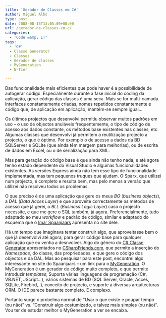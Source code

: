 ```yaml
---
title: 'Gerador de Classes em C#'
author: Miguel Alho
type: post
date: 2008-08-15T13:05:09+00:00
url: /gerador-de-classes-em-c/
categories:
  - 'Code &amp; IT'
tags:
  - 'C#'
  - Classe Generator
  - Classes
  - Gerador de classes
  - MyGeneration
  - N-Tier

---
```

Das funcionalidade mais eficientes que pode haver é a possibilidade de autogerar código. Especialmente durante a fase inicial do coding da aplicação, gerar código das classes é uma seca. Mais se for multi-camada. Interfaces constantemente criadas, nomes repetidos constantemente e código que, de aplicação em aplicação, mantém-se sempre igual&#8230;

Os últimos projectos que desenvolvi permitiu observar muitos padrões em uso &#8211; o uso de objectos anuláveis frequentemente, o tipo de código de acesso aos dados constante, os métodos base existentes nas classes, etc. Algumas classes que desenvolvi já permitem a reutilização projecto a projecto, o que é óptimo. Por exemplo o de acesso a dados da BD SQLServer e SQLite (que ainda têm margem para melhorias), ou de escrita de dados em Excel, ou o de serialização para XML. 

Mas para geração do código base é que ainda não tenho nada, e até agora tenho estado dependente do Visual Studio e algumas funcionalidades existentes. As versões Express ainda não tem esse tipo de funcionalidade implementada, mas tem pequenos truques que ajudam. O Sparx, que utilizei num projecto, é completo e resulta bem, mas pelo menos a versão que utilizei não resolveu todos os problemas. 

O que preciso é de uma aplicação que gere os meus _BO_ (_business objects_), a _DAL_ (_Data Acces Layer_) e que aproveite correctamente os métodos de acesso que já gerei, o _BLL_ (_Business Logic Layer_) caso o projecto necessite, e que me gere o SQL também, já agora. Preferencialmente, tudo adaptado ao meu _workflow_ e padrão de código, similar e adaptado do esquema que o <a target="_blank" href="http://imar.spaanjaars.com/QuickDocId.aspx?quickdoc=416">Imar Spaanjaars</a> apresenta no site dele.

Há um tempo que imaginava tentar construir algo, que aproveitasse bem o que já desenvolvi até agora, para gerar código base para qualquer aplicação que eu venha a desnvolver. Algo do género do <a target="_blank" href="http://www.csharpfriends.com/demos/csharp_class_generator.aspx?ftd=2">C# Classe Generator</a> apresentados no <a target="_blank" href="http://www.csharpfriends.com/">CSharpFriends.com</a>, que permite a inserção do _Namespace_, do classe, das propriedades, e que gere o código dos objectos e da DAL. Mas ao pesquisar para este post, encontrei algo interessante no site do Spaanjaars &#8211; um link para o <a target="_blank" href="http://www.mygenerationsoftware.com/portal/default.aspx">MyGeneration</a>. O MyGeneration é um gerador de código muito completo, e que permite introduzir _templates_; Suporta várias linguagens de programação (C#, VB.NET, JScript&#8230;), vários sistemas de BD (SQL Server, Oracle, Acces, SQLite, Firebird,..), conceito de projecto, e suporte a diversas arquitecturas ORM. O IDE parece bastante completo. E complexo.

Portanto surge o probelma normal de &#8220;Usar o que existe e poupar tempo (ou não)&#8221; vs. &#8220;Construir algo costumizado, e talvez mais simples (ou não)&#8221;. Vou ter de estudar melhor o MyGeneration a ver se encaixa.